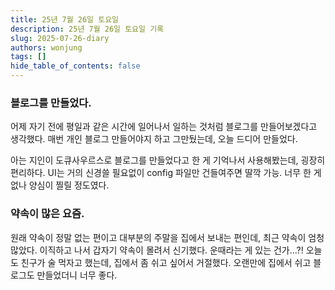 ```yaml
---
title: 25년 7월 26일 토요일
description: 25년 7월 26일 토요일 기록
slug: 2025-07-26-diary
authors: wonjung
tags: []
hide_table_of_contents: false
---
```


### 블로그를 만들었다.

어제 자기 전에 평일과 같은 시간에 일어나서 일하는 것처럼 블로그를 만들어보겠다고 생각했다.
매번 개인 블로그 만들어야지 하고 그만뒀는데, 오늘 드디어 만들었다.

아는 지인이 도큐사우르스로 블로그를 만들었다고 한 게 기억나서 사용해봤는데, 굉장히 편리하다.
UI는 거의 신경쓸 필요없이 config 파일만 건들여주면 딸깍 가능.
너무 한 게 없나 양심이 찔릴 정도였다.

### 약속이 많은 요즘.

원래 약속이 정말 없는 편이고 대부분의 주말을 집에서 보내는 편인데, 최근 약속이 엄청 많았다.
이직하고 나서 갑자기 약속이 몰려서 신기했다.
운때라는 게 있는 건가...?!
오늘도 친구가 술 먹자고 했는데, 집에서 좀 쉬고 싶어서 거절했다.
오랜만에 집에서 쉬고 블로그도 만들었더니 너무 좋다.
